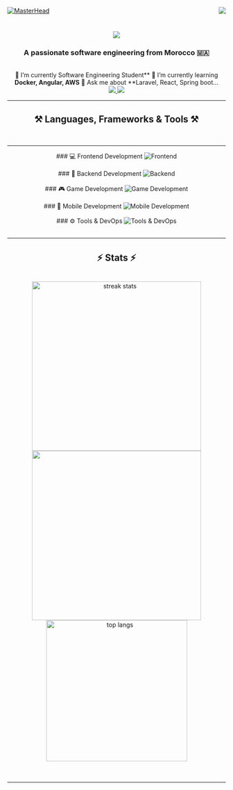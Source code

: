 [![MasterHead](https://firebasestorage.googleapis.com/v0/b/flexi-coding.appspot.com/o/dempgi7-520f8d5f-63d4-4453-8822-dbc149ae27f8.gif?alt=media&token=91c0c7b2-93c3-4029-b011-1a8703c5730d)](https://rishavchanda.io)              <img          align="right"               src="https://visitor-badge.laobi.icu/badge?page_id=salesp07.salesp07"                 />                    <h1     align="center">           <img         src="https://readme-typing-svg.herokuapp.com/?              font=Righteous&size=35&center=true&vCenter=true&width=500&height=70&duration=4000&lines=Hi+There!+👋;+I'm+Hodaifa+Echffani!;"       />      </h1>                  <h3         align="center">              A              passionate               software        engineering                  from           Morocco      🇲🇦</h3>               <br/>                     <div               align="center">                  🔭               I’m               currently                   Software            Engineering             Student**                 🌱                    I’m               currently        learning                    **Docker,                  Angular,     AWS**               💬                  Ask             me                   about             **Laravel,     React,               Spring      boot...       </div>                <div                  align="center">               <a                  href="mailto:echffani.hodaifa@gmail.com">               <img               src="https://img.shields.io/badge/Gmail-333333?style=for-the-badge&logo=gmail&logoColor=red"         />              </a>       <a                href="https://www.linkedin.com/in/hodaifa-echffani-297b7b284/"                   target="_blank">       <img                 src="https://img.shields.io/badge/LinkedIn-0077B5?style=for-the-badge&logo=linkedin&logoColor=white"                  target="_blank"        />                 </a>                   </div>                 <hr/>              <h2                   align="center">⚒️                 Languages,           Frameworks                 &         Tools            ⚒️</h2>                <br/>            <hr/>          <div           align="center">                 ###                💻                  Frontend     Development            <img        src="https://skillicons.dev/icons?i=react,angular,html,css,tailwind,bootstrap,mui,figma,git,vscode"           alt="Frontend"           />      <br/><br/>            ###              🔧          Backend      Development     <img            src="https://skillicons.dev/icons?i=nodejs,express,python,flask,php,laravel,mysql,postgres,firebase,mongodb,oracle,spring       boot"       alt="Backend"           />       <br/><br/>             ###                  🎮                    Game                    Development               <img          src="https://skillicons.dev/icons?i=unity,java,c"                  alt="Game                Development"               />           <br/><br/>                ###            📱            Mobile       Development           <img       src="https://skillicons.dev/icons?i=androidstudio,react,flutter"               alt="Mobile             Development"                 />     <br/><br/>        ###     ⚙️               Tools                 &               DevOps                 <img      src="https://skillicons.dev/icons?i=docker,jenkins,github,matlab"          alt="Tools                    &           DevOps"                    />         <br/>                </div>         <br/>             <hr/>            <h2                  align="center">⚡                 Stats                  ⚡</h2>                   <br>         <div          align=center>                 <img               width=390                 src="https://github-readme-streak-stats-salesp07.vercel.app/?user=hodaifa-ech&count_private=true&theme=react&border_radius=10"                  alt="streak          stats"/>                <img     width=390           src="https://github-readme-stats.vercel.app/api?username=hodaifa-ech&theme=react&hide_border=false&include_all_commits=false&count_private=true"/>             <br/>       <img                 width=325                 align="center"           src="https://github-readme-stats-salesp07.vercel.app/api/top-langs/?username=hodaifa-ech&hide=HTML&langs_count=8&layout=compact&theme=react&border_radius=10&size_weight=0.5&count_weight=0.5&exclude_repo=github-readme-stats"             alt="top                langs"                  />                   </div>          <br/><br/>           <hr/>       <br/>                 <br/>      
